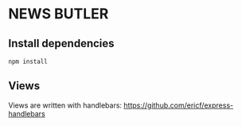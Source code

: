# NEWS BUTLER

## Install dependencies

```
npm install
```


## Views
Views are written with handlebars: https://github.com/ericf/express-handlebars
